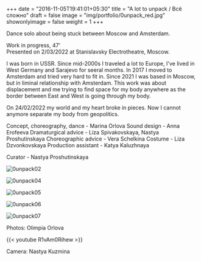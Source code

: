 +++
date = "2016-11-05T19:41:01+05:30"
title = "A lot to unpack / Всё сложно"
draft = false
image = "img/portfolio/0unpack_red.jpg"
showonlyimage = false
weight = 1
+++

Dance solo about being stuck between Moscow and Amsterdam.  

Work in progress, 47’  
Presented on 2/03/2022 at Stanislavsky Electrotheatre, Moscow.   
<!--more-->

I was born in USSR. Since mid-2000s I traveled a lot to Europe, I've lived in West Germany and Sarajevo for seeral months. In 2017 I moved to Amsterdam and tried very hard to fit in. Since 2021 I was based in Moscow, but in liminal relationship with Amsterdam. 
This work was about displacement and me trying to find space for my body anywhere as the border between East and West is going through my body. 

On 24/02/2022 my world and my heart broke in pieces. 
Now I cannot anymore separate my body from geopolitics. 

Concept, choreography, dance - Marina Orlova
Sound design - Anna Erofeeva
Dramaturgical advice - Liza Spivakovskaya, Nastya Proshutinskaya
Choreographic advice - Vera Schelkina
Costume - Liza Dzvonkovskaya
Production assistant - Katya Kaluzhnaya

Curator - Nastya Proshutinskaya


![0unpack02][1]

![0unpack04][2]

![0unpack05][3]

![0unpack06][4]

![0unpack07][5]

Photos: Olimpia Orlova  
 
{{< youtube R1vAm0Rihew >}}  
  
Camera: Nastya Kuzmina  

[1]: /img/portfolio/0unpack02.jpg
[2]: /img/portfolio/0unpack04.jpg
[3]: /img/portfolio/0unpack05.jpg
[4]: /img/portfolio/0unpack06.jpg
[5]: /img/portfolio/0unpack07.jpg